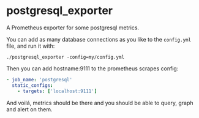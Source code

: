 # postgresql_exporter

A Prometheus exporter for some postgresql metrics.

You can add as many database connections as you like to the
`config.yml` file, and run it with:

```console
./postgresql_exporter -config=my/config.yml
```

Then you can add hostname:9111 to the prometheus scrapes config:

```yml
- job_name: 'postgresql'
  static_configs:
    - targets: ['localhost:9111']
```

And voilá, metrics should be there and you should be able to query,
graph and alert on them.
